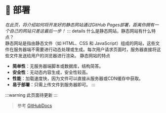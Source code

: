 # :partying_face: 部署
*在此页，将介绍如何将开发好的静态网站通过GitHub Pages部署，距离你拥有一个自己的网站只差这最后一步！*
::: details
什么是静态网站，静态网站有什么特点？<br>
静态网站是指由静态文件（如 HTML、CSS 和 JavaScript）组成的网站，这些文件在服务器端不需要进行动态处理或生成。每次用户请求页面时，服务器直接将这些文件发送给用户的浏览器进行渲染。
静态网站的特点
- **简单性**：无服务器端脚本或数据库，结构简答。
- **安全性**：无动态内容生成，安全性较高。
- **性能**：加载速度快，因为文件可以直接从服务器或CDN缓存中获取。
- **易于部署**：只需上传文件到服务器即可。
:::

:::warning
此页面待更新
:::



> 参考 [GitHubDocs](https://docs.github.com/zh/pages/getting-started-with-github-pages)

<div id="giscus"></div>